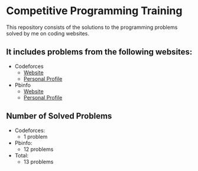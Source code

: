 # Competitive Programming Training

This repository consists of the solutions to the programming problems solved by me on coding websites.

## It includes problems from the following websites:

- Codeforces
  - [Website](https://codeforces.com/)
  - [Personal Profile](https://codeforces.com/profile/TudorGalatan)
- Pbinfo
  - [Website](https://www.pbinfo.ro/)
  - [Personal Profile](https://www.pbinfo.ro/profil/tudorgalatan)

## Number of Solved Problems

- Codeforces:
  - 1 problem
- Pbinfo:
  - 12 problems
- Total:
  - 13 problems